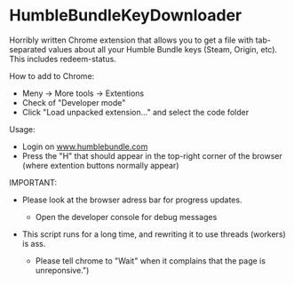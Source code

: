 # HumbleBundleKeyDownloader
Horribly written Chrome extension that allows you to get a file with tab-separated values about all your Humble Bundle keys (Steam, Origin, etc). This includes redeem-status.

How to add to Chrome:
* Meny -> More tools -> Extentions
* Check of "Developer mode"
* Click "Load unpacked extension..." and select the code folder

Usage:
* Login on www.humblebundle.com
* Press the "H" that should appear in the top-right corner of the browser (where extention buttons normally appear)

IMPORTANT:
* Please look at the browser adress bar for progress updates.
  * Open the developer console for debug messages

* This script runs for a long time, and rewriting it to use threads (workers) is ass.
  * Please tell chrome to \"Wait\" when it complains that the page is unreponsive.")

